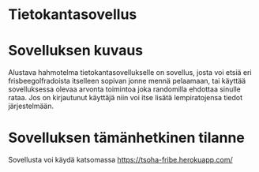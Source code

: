 # Tietokantasovellus


# Sovelluksen kuvaus
Alustava hahmotelma tietokantasovellukselle on sovellus, josta voi etsiä eri frisbeegolfradoista itselleen sopivan jonne mennä pelaamaan, tai käyttää sovelluksessa olevaa arvonta toimintoa joka randomilla ehdottaa sinulle rataa. Jos on kirjautunut käyttäjä niin voi itse lisätä lempiratojensa tiedot järjestelmään.

# Sovelluksen tämänhetkinen tilanne

Sovellusta voi käydä katsomassa https://tsoha-fribe.herokuapp.com/

